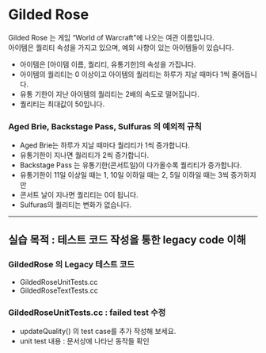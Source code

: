 # Gilded Rose

Gilded Rose 는 게임 “World of Warcraft”에 나오는 여관 이름입니다.  
아이템은 퀄리티 속성을 가지고 있으며, 예외 사항이 있는 아이템들이 있습니다.  
- 아이템은 [아이템 이름, 퀄리티, 유통기한]의 속성을 가집니다.  
- 아이템의 퀄리티는 0 이상이고 아이템의 퀄리티는 하루가 지날 때마다 1씩 줄어듭니다.  
- 유통 기한이 지난 아이템의 퀄리티는 2배의 속도로 떨어집니다.  
- 퀄리티는 최대값이 50입니다.  

### Aged Brie, Backstage Pass, Sulfuras 의 예외적 규칙  

- Aged Brie는 하루가 지날 때마다 퀄리티가 1씩 증가합니다.  
- 유통기한이 지나면 퀄리티가 2씩 증가합니다.  
- Backstage Pass 는 유통기한(콘서트일)이 다가올수록 퀄리티가 증가합니다.  
- 유통기한이 11일 이상일 때는 1, 10일 이하일 때는 2, 5일 이하일 때는 3씩 증가하지만  
- 콘서트 날이 지나면 퀄리티는 0이 됩니다.  
- Sulfuras의 퀄리티는 변화가 없습니다.  
  
---------------------------------------------------------  
## 실습 목적 :  테스트 코드 작성을 통한 legacy code 이해

### GildedRose 의 Legacy 테스트 코드
- GildedRoseUnitTests.cc
- GildedRoseTextTests.cc
  
  
### GildedRoseUnitTests.cc : failed test 수정
- updateQuality() 의  test case를 추가 작성해 보세요.
- unit test 내용 : 문서상에 나타난 동작들 확인
